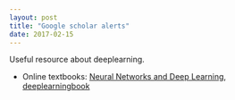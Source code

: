 ```yaml
---
layout: post
title: "Google scholar alerts"
date: 2017-02-15
---
```

Useful resource about deeplearning.
- Online textbooks: [Neural Networks and Deep Learning](http://neuralnetworksanddeeplearning.com/), [deeplearningbook](http://www.deeplearningbook.org/)
